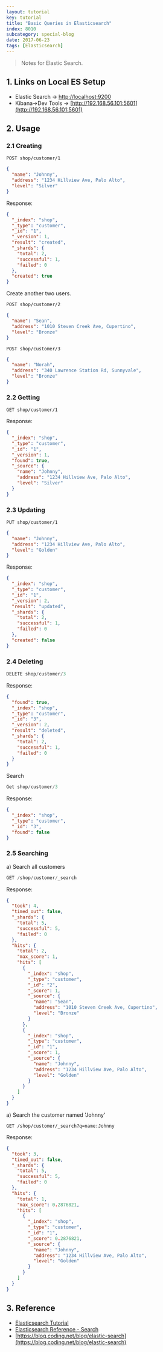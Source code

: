 ```yaml
---
layout: tutorial
key: tutorial
title: "Basic Queries in Elasticsearch"
index: 8010
subcategory: special-blog
date: 2017-06-23
tags: [Elasticsearch]
---
```


> Notes for Elastic Search.

## 1. Links on Local ES Setup
* Elastic Search -> [http://localhost:9200](http://localhost:9200)
* Kibana->Dev Tools -> [http://192.168.56.101:5601](http://192.168.56.101:5601)

## 2. Usage
### 2.1 Creating
```
POST shop/customer/1
```
```json
{
  "name": "Johnny",
  "address": "1234 Hillview Ave, Palo Alto",
  "level": "Silver"
}
```
Response:
```json
{
  "_index": "shop",
  "_type": "customer",
  "_id": "1",
  "_version": 1,
  "result": "created",
  "_shards": {
    "total": 2,
    "successful": 1,
    "failed": 0
  },
  "created": true
}
```

Create another two users.  
```
POST shop/customer/2
```
```json
{
  "name": "Sean",
  "address": "1010 Steven Creek Ave, Cupertino",
  "level": "Bronze"
}
```
```
POST shop/customer/3
```
```json
{
  "name": "Norah",
  "address": "340 Lawrence Station Rd, Sunnyvale",
  "level": "Bronze"
}
```

### 2.2 Getting
```
GET shop/customer/1
```
Response:
```json
{
  "_index": "shop",
  "_type": "customer",
  "_id": "1",
  "_version": 1,
  "found": true,
  "_source": {
    "name": "Johnny",
    "address": "1234 Hillview Ave, Palo Alto",
    "level": "Silver"
  }
}
```

### 2.3 Updating
```
PUT shop/customer/1
```
```json
{
  "name": "Johnny",
  "address": "1234 Hillview Ave, Palo Alto",
  "level": "Golden"
}
```
Response:
```json
{
  "_index": "shop",
  "_type": "customer",
  "_id": "1",
  "_version": 2,
  "result": "updated",
  "_shards": {
    "total": 2,
    "successful": 1,
    "failed": 0
  },
  "created": false
}
```
### 2.4 Deleting
```java
DELETE shop/customer/3
```
Response:
```json
{
  "found": true,
  "_index": "shop",
  "_type": "customer",
  "_id": "3",
  "_version": 2,
  "result": "deleted",
  "_shards": {
    "total": 2,
    "successful": 1,
    "failed": 0
  }
}
```
Search
```javascript
Get shop/customer/3
```
Response:
```json
{
  "_index": "shop",
  "_type": "customer",
  "_id": "3",
  "found": false
}
```
### 2.5 Searching
a) Search all customers
```javascript
GET /shop/customer/_search
```
Response:
```json
{
  "took": 4,
  "timed_out": false,
  "_shards": {
    "total": 5,
    "successful": 5,
    "failed": 0
  },
  "hits": {
    "total": 2,
    "max_score": 1,
    "hits": [
      {
        "_index": "shop",
        "_type": "customer",
        "_id": "2",
        "_score": 1,
        "_source": {
          "name": "Sean",
          "address": "1010 Steven Creek Ave, Cupertino",
          "level": "Bronze"
        }
      },
      {
        "_index": "shop",
        "_type": "customer",
        "_id": "1",
        "_score": 1,
        "_source": {
          "name": "Johnny",
          "address": "1234 Hillview Ave, Palo Alto",
          "level": "Golden"
        }
      }
    ]
  }
}
```
a) Search the customer named 'Johnny'
```
GET /shop/customer/_search?q=name:Johnny
```
Response:
```json
{
  "took": 3,
  "timed_out": false,
  "_shards": {
    "total": 5,
    "successful": 5,
    "failed": 0
  },
  "hits": {
    "total": 1,
    "max_score": 0.2876821,
    "hits": [
      {
        "_index": "shop",
        "_type": "customer",
        "_id": "1",
        "_score": 0.2876821,
        "_source": {
          "name": "Johnny",
          "address": "1234 Hillview Ave, Palo Alto",
          "level": "Golden"
        }
      }
    ]
  }
}
```

## 3. Reference
* [Elasticsearch Tutorial](https://www.tutorialspoint.com/elasticsearch/)
* [Elasticsearch Reference - Search](https://www.elastic.co/guide/en/elasticsearch/reference/current/search-search.html)
* [https://blog.coding.net/blog/elastic-search](https://blog.coding.net/blog/elastic-search)  
